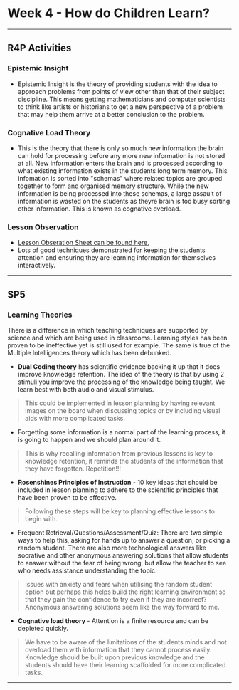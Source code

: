 # Week 4 - How do Children Learn?
---

## R4P Activities

### Epistemic Insight
* Epistemic Insight is the theory of providing students with the idea to approach problems from points of view other than that of their subject discipline. This means getting mathematicians and computer scientists to think like artists or historians to get a new perspective of a problem that may help them arrive at a better conclusion to the problem.     

### Cognative Load Theory
* This is the theory that there is only so much new information the brain can hold for processing before any more new information is not stored at all. New information enters the brain and is processed according to what existing information exists in the students long term memory. This infomation is sorted into "schemas" where related topics are grouped together to form and organised memory structure. While the new information is being processed into these schemas, a large assault of information is wasted on the students as theyre brain is too busy sorting other information. This is known as cognative overload. 

### Lesson Observation
* [Lesson Obseration Sheet can be found here.](https://github.com/NeutralDan/TeacherTraining/blob/master/Subject%20Pedagogy%20Notes/Lesson%20Obs%20Week%204%20R4P.docx?raw=true)
* Lots of good techniques demonstrated for keeping the students attention and ensuring they are learning information for themselves interactively. 
---

## SP5
### Learning Theories
There is a difference in which teaching techniques are supported by science and which are being used in classrooms. Learning styles has been proven to be ineffective yet is still used for example. The same is true of the Multiple Intelligences theory which has been debunked.
* **Dual Coding theory** has scientific evidence backing it up that it does improve knowledge retention. The idea of the theory is that by using 2 stimuli you improve the processing of the knowledge being taught. We learn best with both audio and visual stimulus. 
> This could be implemented in lesson planning by having relevant images on the board when discussing topics or by including visual aids with more complicated tasks. 
* Forgetting some information is a normal part of the learning process, it is going to happen and we should plan around it.
> This is why recalling information from previous lessons is key to knowledge retention, it reminds the students of the information that they have forgotten. Repetition!!!
* **Rosenshines Principles of Instruction** - 10 key ideas that should be included in lesson planning to adhere to the scientific principles that have been proven to be effective. 
> Following these steps will be key to planning effective lessons to begin with. 
* Frequent Retrieval/Questions/Assessment/Quiz: There are two simple ways to help this, asking for hands up to answer a question, or picking a random student. There are also more technological answers like socrative and other anonymous answering solutions that allow students to answer without the fear of being wrong, but allow the teacher to see who needs assistance understanding the topic. 
> Issues with anxiety and fears when utilising the random student option but perhaps this helps build the right learning environment so that they gain the confidence to try even if they are incorrect? Anonymous answering solutions seem like the way forward to me. 
* **Cognative load theory** - Attention is a finite resource and can be depleted quickly.
> We have to be aware of the limitations of the students minds and not overload them with information that they cannot process easily. Knowledge should be built upon previous knowledge and the students should have their learning scaffolded for more complicated tasks.
---